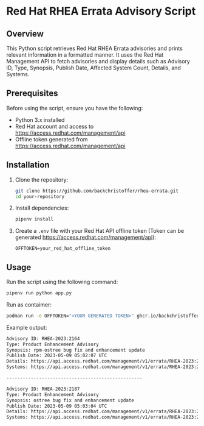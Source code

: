 # Red Hat RHEA Errata Advisory Script

## Overview

This Python script retrieves Red Hat RHEA Errata advisories and prints relevant information in a formatted manner. It uses the Red Hat Management API to fetch advisories and display details such as Advisory ID, Type, Synopsis, Publish Date, Affected System Count, Details, and Systems.

## Prerequisites

Before using the script, ensure you have the following:

- Python 3.x installed
- Red Hat account and access to https://access.redhat.com/management/api
- Offline token generated from https://access.redhat.com/management/api

## Installation

1. Clone the repository:

    ```bash
    git clone https://github.com/backchristoffer/rhea-errata.git
    cd your-repository
    ```

2. Install dependencies:

    ```bash
    pipenv install
    ```

3. Create a `.env` file with your Red Hat API offline token (Token can be generated https://access.redhat.com/management/api):

    ```
    OFFTOKEN=your_red_hat_offline_token
    ```

## Usage

Run the script using the following command:

```bash
pipenv run python app.py
```

Run as contaimer:
```bash
podman run -e OFFTOKEN="<YOUR GENERATED TOKEN>" ghcr.io/backchristoffer/rhea-errata:latest
```


Example output:

```bash
Advisory ID: RHEA-2023:2164
Type: Product Enhancement Advisory
Synopsis: rpm-ostree bug fix and enhancement update
Publish Date: 2023-05-09 05:02:07 UTC
Details: https://api.access.redhat.com/management/v1/errata/RHEA-2023:2164
Systems: https://api.access.redhat.com/management/v1/errata/RHEA-2023:2164/systems

--------------------------------------------------

Advisory ID: RHEA-2023:2187
Type: Product Enhancement Advisory
Synopsis: ostree bug fix and enhancement update
Publish Date: 2023-05-09 05:03:04 UTC
Details: https://api.access.redhat.com/management/v1/errata/RHEA-2023:2187
Systems: https://api.access.redhat.com/management/v1/errata/RHEA-2023:2187/systems
```
